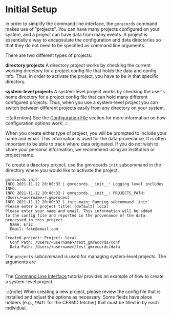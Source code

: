 # Initial Setup

In order to simplify the command line interface, the `gmrecords` command makes use of "projects".
You can have many projects configured on your system, and a project can have data from many events.
A project is essentially a way to encapsulate the configuration and data directories so that they do not need to be specified as command line arguments.

There are two different types of projects:

**directory projects**
  A directory project works by checking the current working directory for a project config file that holds the data and config info.
  Thus, in order to activate the project, you have to be in that specific directory.

**system-level projects**
  A system-level project works by checking the user's home directory for a project config file that can hold many different configured projects.
  Thus, when you use a system-level project you can switch between different projects easily from any directory on your system.

:::{attention}
See the [Configuration File](../manual/config_file) section for more information on how configuration options work.
:::

When you create either type of project, you will be prompted to include your name and email.
This information is used for the data provenance.
It is often important to be able to track where data originated.
If you do not wish to share your personal information, we recommend using an institution or project name.

To create a directory project, use the gmrecords `init` subcommand in the directory where you would like to activate the project.

```term
gmrecords init
INFO 2021-11-12 20:00:32 | gmrecords.__init__: Logging level includes INFO.
INFO 2021-11-12 20:00:32 | gmrecords.__init__: PROJECTS_PATH: /Users/<username>/.gmprocess
INFO 2021-11-12 20:00:32 | init.main: Running subcommand 'init'
Please enter a project title: [default] local
Please enter your name and email. This information will be added
to the config file and reported in the provenance of the data
processed in this project.
  Name: Eric
  Email: fake@email.com

Created project: Project: local
  Conf Path: /Users/<username>/test_gmrecords/conf
  Data Path: /Users/<username>/test_gmrecords/data
```

The `projects` subcommand is used for managing system-level projects.
The arguments are

```{program-output} gmrecords projects -h
```

The [Command Line Interface](../tutorials/cli) tutorial provides an example of how to create a system-level project.

:::{note}
When creating a new project, please review the config file that is installed and adjust the options as necessary.
Some fields have place holders (e.g., `EMAIL` for the CESMD fetcher) that must be filled in by each individual.
